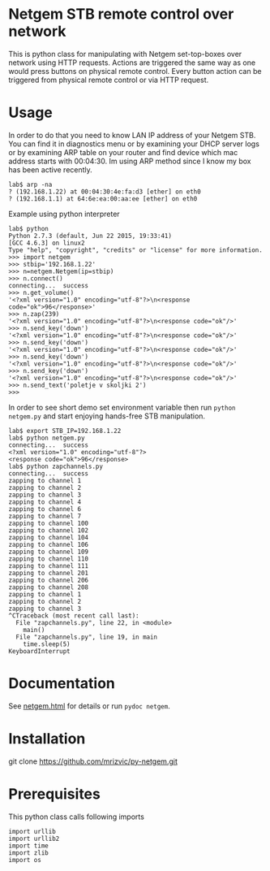 # Netgem STB remote control over network

This is python class for manipulating with Netgem set-top-boxes over network using HTTP requests. Actions are triggered the same way as one would press buttons on physical remote control. Every button action can be triggered from physical remote control or via HTTP request.

# Usage

In order to do that you need to know LAN IP address of your Netgem STB. You can find it in diagnostics menu or by examining your DHCP server logs or by examining ARP table on your router and find device which mac address starts with 00:04:30. Im using ARP method since I know my box has been active recently.

```
lab$ arp -na
? (192.168.1.22) at 00:04:30:4e:fa:d3 [ether] on eth0
? (192.168.1.1) at 64:6e:ea:00:aa:ee [ether] on eth0
```

Example using python interpreter
```
lab$ python
Python 2.7.3 (default, Jun 22 2015, 19:33:41) 
[GCC 4.6.3] on linux2
Type "help", "copyright", "credits" or "license" for more information.
>>> import netgem
>>> stbip='192.168.1.22'
>>> n=netgem.Netgem(ip=stbip)
>>> n.connect()
connecting...  success
>>> n.get_volume()
'<?xml version="1.0" encoding="utf-8"?>\n<response code="ok">96</response>'
>>> n.zap(239)
'<?xml version="1.0" encoding="utf-8"?>\n<response code="ok"/>'
>>> n.send_key('down')
'<?xml version="1.0" encoding="utf-8"?>\n<response code="ok"/>'
>>> n.send_key('down')
'<?xml version="1.0" encoding="utf-8"?>\n<response code="ok"/>'
>>> n.send_key('down')
'<?xml version="1.0" encoding="utf-8"?>\n<response code="ok"/>'
>>> n.send_key('down')
'<?xml version="1.0" encoding="utf-8"?>\n<response code="ok"/>'
>>> n.send_text('poletje v skoljki 2')
>>> 
```

In order to see short demo set environment variable then run `python netgem.py` and start enjoying hands-free STB manipulation.
```
lab$ export STB_IP=192.168.1.22
lab$ python netgem.py
connecting...  success
<?xml version="1.0" encoding="utf-8"?>
<response code="ok">96</response>
lab$ python zapchannels.py 
connecting...  success
zapping to channel 1
zapping to channel 2
zapping to channel 3
zapping to channel 4
zapping to channel 6
zapping to channel 7
zapping to channel 100
zapping to channel 102
zapping to channel 104
zapping to channel 106
zapping to channel 109
zapping to channel 110
zapping to channel 111
zapping to channel 201
zapping to channel 206
zapping to channel 208
zapping to channel 1
zapping to channel 2
zapping to channel 3
^CTraceback (most recent call last):
  File "zapchannels.py", line 22, in <module>
    main()
  File "zapchannels.py", line 19, in main
    time.sleep(5)
KeyboardInterrupt
```

# Documentation

See [netgem.html](netgem.html) for details or run `pydoc netgem`.

# Installation

git clone https://github.com/mrizvic/py-netgem.git

# Prerequisites

This python class calls following imports
```
import urllib
import urllib2
import time
import zlib
import os
```
